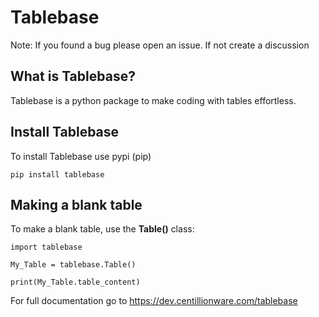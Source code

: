 Tablebase
=============

Note: If you found a bug please open an issue. If not create a discussion

What is Tablebase?
------------------------

Tablebase is a python package to make coding with tables 
effortless.

Install Tablebase
-------------------------

To install Tablebase use pypi (pip)

`pip install tablebase`

Making a blank table
------------------------

To make a blank table, use the **Table()** class:

    import tablebase

    My_Table = tablebase.Table()

    print(My_Table.table_content)


For full documentation go to
https://dev.centillionware.com/tablebase

